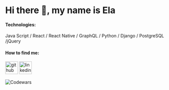 # Hi there 👋, my name is Ela


#### Technologies: 
Java Script / React / React Native / GraphQL / Python / Django / PostgreSQL /jQuery


#### How to find me:

[<img src='https://cdn.jsdelivr.net/npm/simple-icons@3.0.1/icons/github.svg' alt='github' height='40'>](https://github.com/ElaJK01)      [<img src='https://cdn.jsdelivr.net/npm/simple-icons@3.0.1/icons/linkedin.svg' alt='linkedin' height='40'>](https://www.linkedin.com/in/elzbieta-januskaleta/)  

![Codewars](https://www.codewars.com/users/ElaJK01/badges/small)
